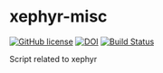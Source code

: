 # xephyr-misc

[![GitHub license](https://sinfallas.files.wordpress.com/2016/02/gpl.png)](https://github.com/sinfallas/xephyr-misc/blob/master/LICENSE)
[![DOI](https://zenodo.org/badge/4102/sinfallas/xephyr-misc.svg)](https://zenodo.org/badge/latestdoi/4102/sinfallas/xephyr-misc)
[![Build Status](https://travis-ci.org/sinfallas/xephyr-misc.svg)](https://travis-ci.org/sinfallas/xephyr-misc)

Script related to xephyr

